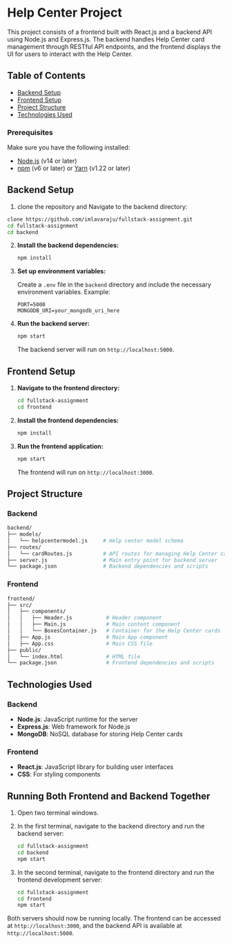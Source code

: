 # Help Center Project

This project consists of a frontend built with React.js and a backend API using Node.js and Express.js. The backend handles Help Center card management through RESTful API endpoints, and the frontend displays the UI for users to interact with the Help Center.

## Table of Contents

- [Backend Setup](#backend-setup)
- [Frontend Setup](#frontend-setup)
- [Project Structure](#project-structure)
- [Technologies Used](#technologies-used)

### Prerequisites

Make sure you have the following installed:

- [Node.js](https://nodejs.org/) (v14 or later)
- [npm](https://www.npmjs.com/) (v6 or later) or [Yarn](https://yarnpkg.com/) (v1.22 or later)

## Backend Setup

1.  clone the repository and Navigate to the backend directory:

   ```bash
   clone https://github.com/imlavaraju/fullstack-assignment.git
   cd fullstack-assignment
   cd backend
   ```



2. **Install the backend dependencies:**

   ```bash
   npm install
   ```

3. **Set up environment variables:**

   Create a `.env` file in the `backend` directory and include the necessary environment variables. Example:

   ```env
   PORT=5000
   MONGODB_URI=your_mongodb_uri_here
   ```

4. **Run the backend server:**

   ```bash
   npm start
   ```

   The backend server will run on `http://localhost:5000`.

## Frontend Setup

1. **Navigate to the frontend directory:**

   ```bash
   cd fullstack-assignment
   cd frontend
   ```

2. **Install the frontend dependencies:**

   ```bash
   npm install
   ```

3. **Run the frontend application:**

   ```bash
   npm start
   ```

   The frontend will run on `http://localhost:3000`.

## Project Structure

### Backend

```bash
backend/
├── models/
│   └── helpcentermodel.js     # Help center model schema
├── routes/
│   └── cardRoutes.js          # API routes for managing Help Center cards
├── server.js                  # Main entry point for backend server
└── package.json               # Backend dependencies and scripts
```

### Frontend

```bash
frontend/
├── src/
│   ├── components/
│   │   ├── Header.js           # Header component
│   │   ├── Main.js             # Main content component
│   │   └── BoxesContainer.js   # Container for the Help Center cards
│   ├── App.js                  # Main App component
│   ├── App.css                 # Main CSS file
├── public/
│   └── index.html              # HTML file
└── package.json                # Frontend dependencies and scripts
```

## Technologies Used

### Backend

- **Node.js**: JavaScript runtime for the server
- **Express.js**: Web framework for Node.js
- **MongoDB**: NoSQL database for storing Help Center cards

### Frontend

- **React.js**: JavaScript library for building user interfaces
- **CSS**: For styling components

## Running Both Frontend and Backend Together

1. Open two terminal windows.
2. In the first terminal, navigate to the backend directory and run the backend server:

   ```bash
   cd fullstack-assignment
   cd backend
   npm start
   ```

3. In the second terminal, navigate to the frontend directory and run the frontend development server:

   ```bash
   cd fullstack-assignment
   cd frontend
   npm start
   ```
Both servers should now be running locally. The frontend can be accessed at `http://localhost:3000`, and the backend API is available at `http://localhost:5000`.

